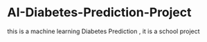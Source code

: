 # AI-Diabetes-Prediction-Project
this is a machine learning Diabetes Prediction , it is a school project
